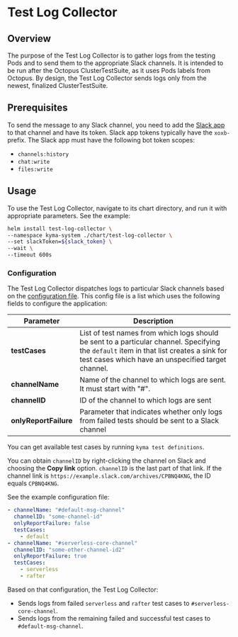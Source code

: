 # Test Log Collector

## Overview

The purpose of the Test Log Collector is to gather logs from the testing Pods and to send them to the appropriate Slack channels.
It is intended to be run after the Octopus ClusterTestSuite, as it uses Pods labels from Octopus. By design, the Test Log Collector sends logs only from the newest, finalized ClusterTestSuite.

## Prerequisites

To send the message to any Slack channel, you need to add the [Slack app](https://api.slack.com/start) to that channel and have its token. Slack app tokens typically have the `xoxb-` prefix. The Slack app must have the following bot token scopes:

- `channels:history`
- `chat:write`
- `files:write`

## Usage

To use the Test Log Collector, navigate to its chart directory, and run it with appropriate parameters. See the example:

```bash
helm install test-log-collector \
--namespace kyma-system ./chart/test-log-collector \
--set slackToken=${slack_token} \
--wait \
--timeout 600s
```

### Configuration

The Test Log Collector dispatches logs to particular Slack channels based on the [configuration file](./chart/test-log-collector/files/config.yaml). This config file is a list which uses the following fields to configure the application:

| Parameter             | Description                                                                                                                                                                            |
| --------------------- | -------------------------------------------------------------------------------------------------------------------------------------------------------------------------------------- |
| **testCases**         | List of test names from which logs should be sent to a particular channel. Specifying the `default` item in that list creates a sink for test cases which have an unspecified target channel. |
| **channelName**       | Name of the channel to which logs are sent. It must start with "#".                                                                                                                   |
| **channelID**         | ID of the channel to which logs are sent                                                                                                                                              |
| **onlyReportFailure** | Parameter that indicates whether only logs from failed tests should be sent to a Slack channel                                                                                                         |

You can get available test cases by running `kyma test definitions`.

You can obtain `channelID` by right-clicking the channel on Slack and choosing the **Copy link** option. `channelID` is the last part of that link. If the channel link is `https://example.slack.com/archives/CPBNQ4KNG`, the ID equals `CPBNQ4KNG`.

See the example configuration file:

```yaml
- channelName: "#default-msg-channel"
  channelID: "some-channel-id"
  onlyReportFailure: false
  testCases:
    - default
- channelName: "#serverless-core-channel"
  channelID: "some-other-channel-id2"
  onlyReportFailure: true
  testCases:
    - serverless
    - rafter
```

Based on that configuration, the Test Log Collector:

- Sends logs from failed `serverless` and `rafter` test cases to `#serverless-core-channel`.
- Sends logs from the remaining failed and successful test cases to `#default-msg-channel`.
